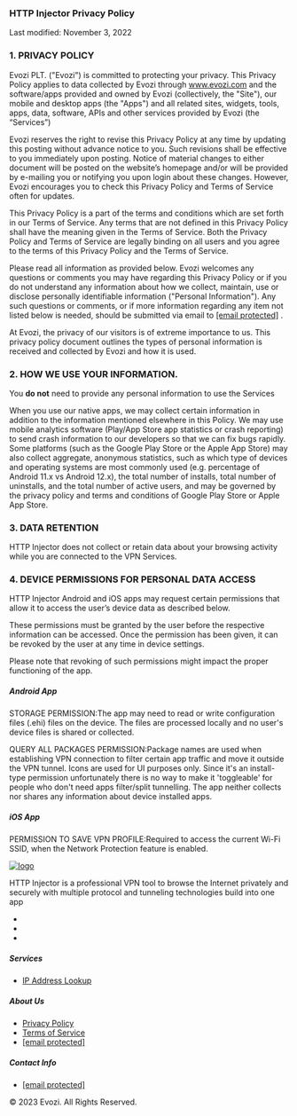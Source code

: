### HTTP Injector Privacy Policy

Last modified: November 3, 2022

### 1\. PRIVACY POLICY

Evozi PLT. ("Evozi") is committed to protecting your privacy. This Privacy Policy applies to data collected by Evozi through www.evozi.com and the software/apps provided and owned by Evozi (collectively, the "Site"), our mobile and desktop apps (the "Apps") and all related sites, widgets, tools, apps, data, software, APIs and other services provided by Evozi (the “Services”)

Evozi reserves the right to revise this Privacy Policy at any time by updating this posting without advance notice to you. Such revisions shall be effective to you immediately upon posting. Notice of material changes to either document will be posted on the website’s homepage and/or will be provided by e-mailing you or notifying you upon login about these changes. However, Evozi encourages you to check this Privacy Policy and Terms of Service often for updates.

This Privacy Policy is a part of the terms and conditions which are set forth in our Terms of Service. Any terms that are not defined in this Privacy Policy shall have the meaning given in the Terms of Service. Both the Privacy Policy and Terms of Service are legally binding on all users and you agree to the terms of this Privacy Policy and the Terms of Service.

Please read all information as provided below. Evozi welcomes any questions or comments you may have regarding this Privacy Policy or if you do not understand any information about how we collect, maintain, use or disclose personally identifiable information ("Personal Information"). Any such questions or comments, or if more information regarding any item not listed below is needed, should be submitted via email to [\[email protected\]](https://httpinjector.com/cdn-cgi/l/email-protection) .

At Evozi, the privacy of our visitors is of extreme importance to us. This privacy policy document outlines the types of personal information is received and collected by Evozi and how it is used.

### 2\. HOW WE USE YOUR INFORMATION.

You **do not** need to provide any personal information to use the Services

When you use our native apps, we may collect certain information in addition to the information mentioned elsewhere in this Policy. We may use mobile analytics software (Play/App Store app statistics or crash reporting) to send crash information to our developers so that we can fix bugs rapidly. Some platforms (such as the Google Play Store or the Apple App Store) may also collect aggregate, anonymous statistics, such as which type of devices and operating systems are most commonly used (e.g. percentage of Android 11.x vs Android 12.x), the total number of installs, total number of uninstalls, and the total number of active users, and may be governed by the privacy policy and terms and conditions of Google Play Store or Apple App Store.

### 3\. DATA RETENTION

HTTP Injector does not collect or retain data about your browsing activity while you are connected to the VPN Services.

### 4\. DEVICE PERMISSIONS FOR PERSONAL DATA ACCESS

HTTP Injector Android and iOS apps may request certain permissions that allow it to access the user’s device data as described below.

These permissions must be granted by the user before the respective information can be accessed. Once the permission has been given, it can be revoked by the user at any time in device settings.

Please note that revoking of such permissions might impact the proper functioning of the app.

##### Android App

STORAGE PERMISSION:The app may need to read or write configuration files (.ehi) files on the device. The files are processed locally and no user's device files is shared or collected.

QUERY ALL PACKAGES PERMISSION:Package names are used when establishing VPN connection to filter certain app traffic and move it outside the VPN tunnel. Icons are used for UI purposes only. Since it's an install-type permission unfortunately there is no way to make it 'toggleable' for people who don't need apps filter/split tunnelling. The app neither collects nor shares any information about device installed apps.

##### iOS App

PERMISSION TO SAVE VPN PROFILE:Required to access the current Wi-Fi SSID, when the Network Protection feature is enabled.

[![logo](/image/logo/logo-dark.png)](https://httpinjector.com/)

HTTP Injector is a professional VPN tool to browse the Internet privately and securely with multiple protocol and tunneling technologies build into one app

* [](https://t.me/HttpInjectorGroup)
* [](https://www.facebook.com/httpinjector)
* [](https://github.com/evozi)

##### Services

* [IP Address Lookup](https://api.evozi.com/ip)

##### About Us

* [Privacy Policy](https://httpinjector.com/privacy)
* [Terms of Service](https://httpinjector.com/terms)
* [\[email protected\]](https://httpinjector.com/cdn-cgi/l/email-protection)

##### Contact Info

* [\[email protected\]](https://httpinjector.com/cdn-cgi/l/email-protection)

© 2023 Evozi. All Rights Reserved.